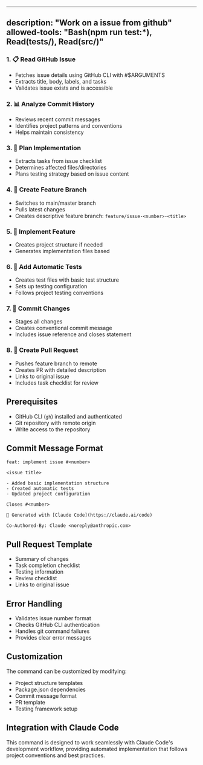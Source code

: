 
---
description: "Work on a issue from github"
allowed-tools: "Bash(npm run test:*), Read(tests/**), Read(src/**)"
---

### 1. 📋 Read GitHub Issue
- Fetches issue details using GitHub CLI with #$ARGUMENTS
- Extracts title, body, labels, and tasks
- Validates issue exists and is accessible

### 2. 📊 Analyze Commit History
- Reviews recent commit messages
- Identifies project patterns and conventions
- Helps maintain consistency

### 3. 🎯 Plan Implementation
- Extracts tasks from issue checklist
- Determines affected files/directories
- Plans testing strategy based on issue content

### 4. 🌿 Create Feature Branch
- Switches to main/master branch
- Pulls latest changes
- Creates descriptive feature branch: `feature/issue-<number>-<title>`

### 5. 🚀 Implement Feature
- Creates project structure if needed
- Generates implementation files based 

### 6. 🧪 Add Automatic Tests
- Creates test files with basic test structure
- Sets up testing configuration
- Follows project testing conventions

### 7. 💾 Commit Changes
- Stages all changes
- Creates conventional commit message
- Includes issue reference and closes statement

### 8. 🔄 Create Pull Request
- Pushes feature branch to remote
- Creates PR with detailed description
- Links to original issue
- Includes task checklist for review

## Prerequisites
- GitHub CLI (`gh`) installed and authenticated
- Git repository with remote origin
- Write access to the repository


## Commit Message Format
```
feat: implement issue #<number>

<issue title>

- Added basic implementation structure
- Created automatic tests
- Updated project configuration

Closes #<number>

🤖 Generated with [Claude Code](https://claude.ai/code)

Co-Authored-By: Claude <noreply@anthropic.com>
```

## Pull Request Template
- Summary of changes
- Task completion checklist
- Testing information
- Review checklist
- Links to original issue

## Error Handling
- Validates issue number format
- Checks GitHub CLI authentication
- Handles git command failures
- Provides clear error messages

## Customization
The command can be customized by modifying:
- Project structure templates
- Package.json dependencies
- Commit message format
- PR template
- Testing framework setup

## Integration with Claude Code
This command is designed to work seamlessly with Claude Code's development workflow, providing automated implementation that follows project conventions and best practices.